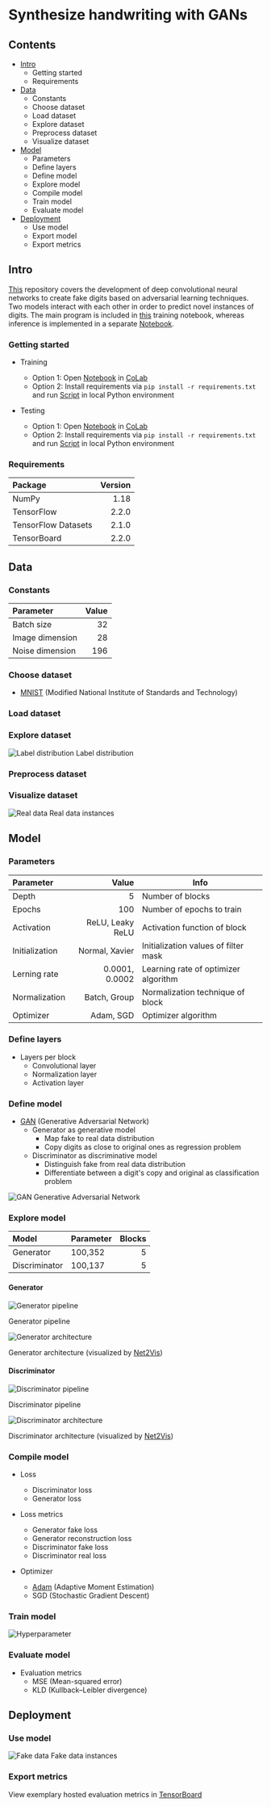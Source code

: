 # Synthesize handwriting with GANs

## Contents

* [Intro](https://github.com/MScharnberg/IntSys19/tree/documentation#intro)
  * Getting started
  * Requirements
* [Data](https://github.com/MScharnberg/IntSys19/tree/documentation#data)
  * Constants
  * Choose dataset 
  * Load dataset
  * Explore dataset
  * Preprocess dataset
  * Visualize dataset
* [Model](https://github.com/MScharnberg/IntSys19/tree/documentation#model)
  * Parameters
  * Define layers
  * Define model 
  * Explore model
  * Compile model
  * Train model
  * Evaluate model
* [Deployment](https://github.com/MScharnberg/IntSys19/tree/documentation#deployment)
  * Use model
  * Export model
  * Export metrics

## Intro

[This](https://github.com/MScharnberg/IntSys19) repository covers the development of deep convolutional neural networks to create fake digits based on adversarial learning techniques. Two models interact with each other in order to predict novel instances of digits. The main program is included in [this](./Train.ipynb) training notebook, whereas inference is implemented in a separate [Notebook](./Test.ipynb). 

### Getting started

* Training
  * Option 1: Open [Notebook](./Train.ipynb) in [CoLab](https://colab.research.google.com/)
  * Option 2: Install requirements via `pip install -r requirements.txt` and run [Script](./train.py) in local Python environment 
  
* Testing
  * Option 1: Open [Notebook](./Test.ipynb) in [CoLab](https://colab.research.google.com/)
  * Option 2: Install requirements via `pip install -r requirements.txt` and run [Script](./test.py) in local Python environment 

### Requirements

| Package             | Version |
|:--------------------|--------:|
| NumPy               | 1.18    |
| TensorFlow          | 2.2.0   |
| TensorFlow Datasets | 2.1.0   |
| TensorBoard         | 2.2.0   |

## Data

### Constants

| Parameter | Value |
|:-|-:|
| Batch size | 32 |
| Image dimension | 28 |
| Noise dimension | 196 |

### Choose dataset 

* [MNIST](http://yann.lecun.com/exdb/mnist/) (Modified National Institute of Standards and Technology)

### Load dataset

### Explore dataset

![Label distribution](./img/label.png)
Label distribution

### Preprocess dataset

### Visualize dataset

![Real data](./img/real.png)
Real data instances

## Model

### Parameters

| Parameter | Value | Info
|:- | -:| -|
| Depth | 5 | Number of blocks
| Epochs | 100 | Number of epochs to train
| Activation | ReLU, Leaky ReLU | Activation function of block
| Initialization | Normal, Xavier | Initialization values of filter mask
| Lerning rate | 0.0001, 0.0002 | Learning rate of optimizer algorithm
| Normalization | Batch, Group | Normalization technique of block
| Optimizer | Adam, SGD | Optimizer algorithm

### Define layers

* Layers per block
  * Convolutional layer
  * Normalization layer
  * Activation layer

### Define model 

* [GAN](https://arxiv.org/abs/1406.2661) (Generative Adversarial Network)
  * Generator as generative model
    * Map fake to real data distribution
    * Copy digits as close to original ones as regression problem
  * Discriminator as discriminative model
    * Distinguish fake from real data distribution
    * Differentiate between a digit's copy and original as classification problem

![GAN](./img/gan.png)
Generative Adversarial Network

### Explore model

| Model | Parameter | Blocks |
|:- | -- | -:|
| Generator | 100,352 | 5 |
| Discriminator | 100,137 | 5 |


#### Generator

![Generator pipeline](./img/generator_pipeline.png)

Generator pipeline

![Generator architecture](./img/generator_grouped.svg)

Generator architecture (visualized by [Net2Vis](https://arxiv.org/abs/1902.04394))

#### Discriminator

![Discriminator pipeline](./img/discriminator_pipeline.png)

Discriminator pipeline

![Discriminator architecture](./img/discriminator_grouped.svg)

Discriminator architecture (visualized by [Net2Vis](https://arxiv.org/abs/1902.04394))

### Compile model

* Loss
  * Discriminator loss
  * Generator loss
* Loss metrics
  * Generator fake loss
  * Generator reconstruction loss
  * Discriminator fake loss
  * Discriminator real loss
  
* Optimizer
  * [Adam](https://arxiv.org/abs/1412.6980) (Adaptive Moment Estimation)
  * SGD (Stochastic Gradient Descent)
 
### Train model

![Hyperparameter](./img/hyperparameter.png)

### Evaluate model

* Evaluation metrics
  * MSE (Mean-squared error)
  * KLD (Kullback–Leibler divergence)

## Deployment 

### Use model

![Fake data](./img/fake.png)
Fake data instances

### Export metrics

View exemplary hosted evaluation metrics in [TensorBoard](https://tensorboard.dev/experiment/xPmLM55lRsGE7zE9i6PZpA/)
